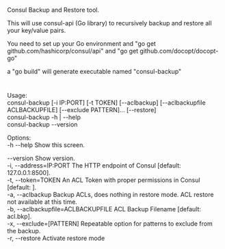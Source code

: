 Consul Backup and Restore tool.  
  
This will use consul-api (Go library) to recursively backup and restore all your
key/value pairs.  
  
You need to set up your Go environment and "go get github.com/hashicorp/consul/api"
and "go get github.com/docopt/docopt-go"  
  
a "go build" will generate executable named "consul-backup"  
  
#  
Usage:  
  consul-backup [-i IP:PORT] [-t TOKEN] [--aclbackup] [--aclbackupfile ACLBACKUPFILE] [--exclude PATTERN]... [--restore] <filename>  
  consul-backup -h | --help  
  consul-backup --version  
  
Options:  
  -h --help                          Show this screen.  
  
  --version                          Show version.  
  -i, --address=IP:PORT              The HTTP endpoint of Consul [default: 127.0.0.1:8500].  
  -t, --token=TOKEN                  An ACL Token with proper permissions in Consul [default: ].  
  -a, --aclbackup                    Backup ACLs, does nothing in restore mode. ACL restore not available at this time.  
  -b, --aclbackupfile=ACLBACKUPFILE  ACL Backup Filename [default: acl.bkp].  
  -x, --exclude=[PATTERN]            Repeatable option for patterns to exclude from the backup.  
  -r, --restore                      Activate restore mode  
